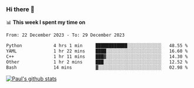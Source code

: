 ### Hi there 👋

📊 **This week I spent my time on**
<!--START_SECTION:waka-->

```txt
From: 22 December 2023 - To: 29 December 2023

Python            4 hrs 1 min     ████████████░░░░░░░░░░░░░   48.55 %
YAML              1 hr 22 mins    ████░░░░░░░░░░░░░░░░░░░░░   16.60 %
C++               1 hr 11 mins    ███▓░░░░░░░░░░░░░░░░░░░░░   14.30 %
Other             1 hr 2 mins     ███░░░░░░░░░░░░░░░░░░░░░░   12.52 %
Bash              14 mins         ▓░░░░░░░░░░░░░░░░░░░░░░░░   02.98 %
```

<!--END_SECTION:waka-->


[![Paul's github stats](https://github-readme-stats.vercel.app/api?username=mickeyouyou&theme=dracula&show_icons=true)](https://github.com/anuraghazra/github-readme-stats)

